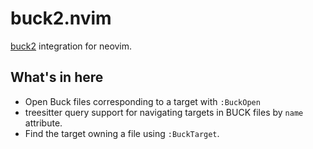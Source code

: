 # buck2.nvim

[buck2] integration for neovim.

## What's in here

- Open Buck files corresponding to a target with `:BuckOpen`
- treesitter query support for navigating targets in BUCK files by `name`
  attribute.
- Find the target owning a file using `:BuckTarget`.

[buck2]: https://buck2.build
